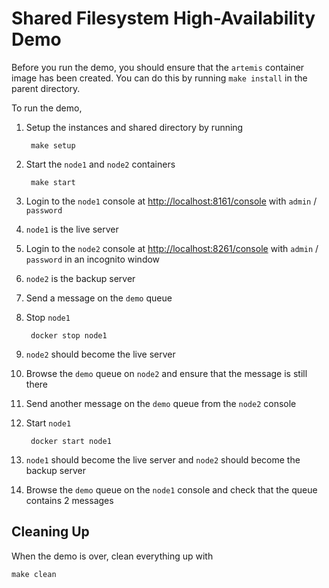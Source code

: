 # Shared Filesystem High-Availability Demo

Before you run the demo, you should ensure that the `artemis` container image has been created. You can do this by running `make install` in the parent directory.

To run the demo,

1. Setup the instances and shared directory by running

		make setup

1. Start the `node1` and `node2` containers

		make start

1. Login to the `node1` console at <http://localhost:8161/console> with `admin` / `password`

1. `node1` is the live server

1. Login to the `node2` console at <http://localhost:8261/console> with `admin` / `password` in an incognito window

1. `node2` is the backup server

1. Send a message on the `demo` queue

1. Stop `node1`

		docker stop node1

1. `node2` should become the live server

1. Browse the `demo` queue on `node2` and ensure that the message is still there

1. Send another message on the `demo` queue from the `node2` console

1. Start `node1`

		docker start node1

1. `node1` should become the live server and `node2` should become the backup server

1. Browse the `demo` queue on the `node1` console and check that the queue contains 2 messages


## Cleaning Up

When the demo is over, clean everything up with

	make clean

